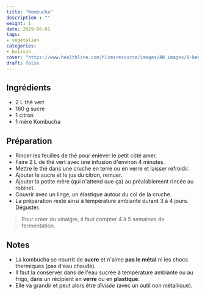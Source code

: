 ```yaml
---
title: "Kombucha"
description : ""
weight: 1
date: 2019-06-01
tags:
- végétalien
categories:
- boisson
cover: "https://www.healthline.com/hlcmsresource/images/AN_images/8-benefits-of-kombucha-tea-1296x728-feature.jpg"
draft: false
---
```


## Ingrédients

* 2 L thé vert
* 160 g sucre
* 1 citron
* 1 mère Kombucha


## Préparation

* Rincer les feuilles de thé pour enlever le petit côté amer.
* Faire 2 L de thé vert avec une infusion d'environ 4 minutes.
* Mettre le thé dans une cruche en terre ou en verre et laisser refroidir.
* Ajouter le sucre et le jus du citron, remuer.
* Ajouter la petite mère (qui n'attend que ça) au préalablement rincée au robinet.
* Couvrir avec un linge, un élastique autour du col de la cruche.
* La préparation reste ainsi à température ambiante durant 3 à 4 jours. Déguster.

> Pour créer du vinaigre, il faut compter 4 à 5 semaines de fermentation.

## Notes

* La kombucha se nourrit de **sucre** et n'aime **pas le métal** ni les chocs thermiques (pas d'eau chaude).
* Il faut la conserver dans de l'eau sucrée à température ambiante ou au frigo, dans un récipient en **verre** ou en **plastique**.
* Elle va grandir et peut alors être *divisée* (avec un outil non métallique).
